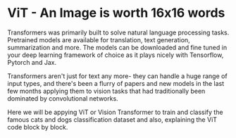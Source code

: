 # ViT - An Image is worth 16x16 words

Transformers was primarily built to solve natural language processing tasks. Pretrained models are available for translation, text generation, summarization and more. The models can be downloaded and fine tuned in your deep learning framework of choice as it plays nicely with Tensorflow, Pytorch and Jax.

Transformers aren't just for text any more- they can handle a huge range of input types, and there's been a flurry of papers and new models in the last few months applying them to vision tasks that had traditionally been dominated by convolutional networks.

Here we will be appying ViT or Vision Transformer to train and classify the famous cats and dogs classification dataset  and also, explaining the ViT code block by block.

